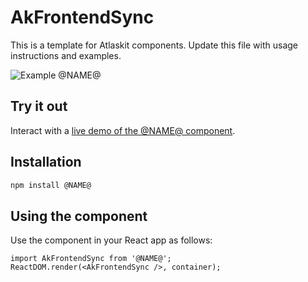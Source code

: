 # AkFrontendSync

This is a template for Atlaskit components. Update this file with usage instructions and examples.

![Example @NAME@](https://bytebucket.org/atlassian/atlaskit/raw/@BITBUCKET_COMMIT@/packages/@NAME@/docs/screencast.gif)

## Try it out

Interact with a [live demo of the @NAME@ component](https://aui-cdn.atlassian.com/atlaskit/stories/@NAME@/@VERSION@/).

## Installation

```sh
npm install @NAME@
```

## Using the component

Use the component in your React app as follows:

```
import AkFrontendSync from '@NAME@';
ReactDOM.render(<AkFrontendSync />, container);
```
